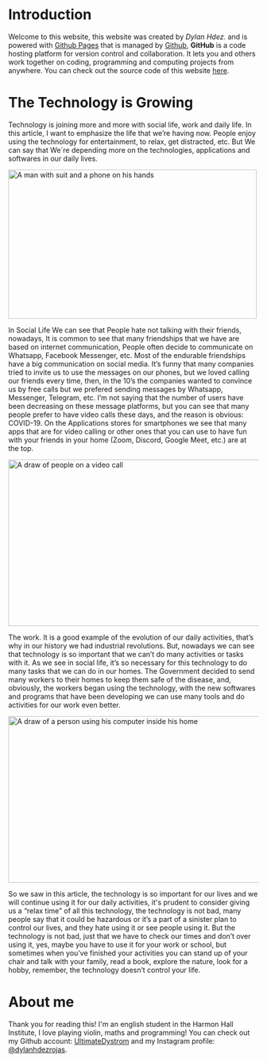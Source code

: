 # Introduction
Welcome to this website, this website was created by _Dylan Hdez._ and is powered with [Github Pages](https://pages.github.com/) that is managed by [Github](https://github.com/), **GitHub** is a code hosting platform for version control and collaboration. It lets you and others work together on coding, programming and computing projects from anywhere. You can check out the source code of this website [here](https://github.com/UltimateDystrom/The-Technology-is-Growing). 

# The Technology is Growing
Technology is joining more and more with social life, work and daily life. In this article, I want to emphasize the life that we’re having now. People enjoy using the technology for entertainment, to relax, get distracted, etc. But We can say that We´re depending more on the technologies, applications and softwares in our daily lives.

<img src="https://itbrief.co.nz/uploads/story/2020/08/24/GettyImages-1215836494.jpg" alt="A man with suit and a phone on his hands" width="500" height="300">

In Social Life We can see that People hate not talking with their friends, nowadays, It is common to see that many friendships that we have are based on internet communication, People often decide to communicate on Whatsapp, Facebook Messenger, etc.
Most of the endurable friendships have a big communication on social media. It’s funny that many companies tried to invite us to use the messages on our phones, but we loved calling our friends every time, then, in the 10’s the companies wanted to convince us by free calls but we prefered sending messages by Whatsapp, Messenger, Telegram, etc. 
I’m not saying that the number of users have been decreasing on these message platforms, but you can see that many people prefer to have video calls these days, and the reason is obvious: COVID-19. On the Applications stores for smartphones we see that many apps that are for video calling or other ones that you can use to have fun with your friends in your home (Zoom, Discord, Google Meet, etc.) are at the top.

<img src="https://resize.indiatvnews.com/en/resize/newbucket/1200_-/2020/07/video-calling-apps-1594899838.jpg" alt="A draw of people on a video call" width="600" height="335">

The work. It is a good example of the evolution of our daily activities, that’s why in our history we had industrial revolutions. But, nowadays we can see that technology is so important that we can’t do many activities or tasks with it. As we see in social life, it’s so necessary for this technology to do many tasks that we can do in our homes. The Government decided to send many workers to their homes to keep them safe of the disease, and, obviously, the workers began using the technology, with the new softwares and programs that have been developing we can use many tools and do activities for our work even better. 

<img src="https://storage.googleapis.com/nextivawebsites-wordpressfiles-voip/var/www/virtual/nextiva.com/voip/2018/08/working-from-home-tips-feature-image-1200x675.png" alt="A draw of a person using his computer inside his home" width="600" height="335">

So we saw in this article, the technology is so important for our lives and we will continue using it for our daily activities, it's prudent to consider giving us a “relax time” of all this technology, the technology is not bad, many people say that it could be hazardous or it’s a part of a sinister plan to control our lives, and they hate using it or see people using it. But the technology is not bad, just that we have to check our times and don’t over using it, yes, maybe you have to use it for your work or school, but sometimes when you’ve finished your activities you can stand up of your chair and talk with your family, read a book, explore the nature, look for a hobby, remember, the technology doesn’t control your life. 

# About me
Thank you for reading this! I'm an english student in the Harmon Hall Institute, I love playing violin, maths and programming! You can check out my Github account: [UltimateDystrom](https://github.com/UltimateDystrom) and my Instagram profile: [@dylanhdezrojas](https://www.instagram.com/dylanhdezrojas/?hl=es-la). 






